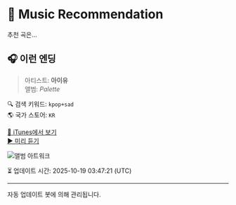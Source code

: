 
# 🎵 Music Recommendation

추천 곡은...

## 🎧 이런 엔딩  
> 아티스트: **아이유**  
> 앨범: _Palette_  

🔍 검색 키워드: `kpop+sad`  
🌎 국가 스토어: `KR`

[🔗 iTunes에서 보기](https://music.apple.com/kr/album/%EC%9D%B4%EB%9F%B0-%EC%97%94%EB%94%A9/1229073300?i=1229073401&uo=4)  
[▶️ 미리 듣기](https://audio-ssl.itunes.apple.com/itunes-assets/AudioPreview125/v4/d9/51/82/d95182d2-5e9c-a590-1913-783b613d3434/mzaf_17869156694979925324.plus.aac.p.m4a)

![앨범 아트워크](https://is1-ssl.mzstatic.com/image/thumb/Music123/v4/94/ec/24/94ec2442-5add-d1ca-5eba-37f1298abfbc/cover_KM0005225_1.jpg/100x100bb.jpg)

⏳ 업데이트 시간: 2025-10-19 03:47:21 (UTC)

---
자동 업데이트 봇에 의해 관리됩니다.
